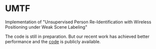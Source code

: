 # UMTF
Implementation of "Unsupervised Person Re-Identification with Wireless Positioning under Weak Scene Labeling"

The code is still in preparation. But our recent work has achieved better performance and the [code](https://github.com/qsun1/Unsupervised-ReID-Under-Weak-Scene-Labeling) is publicly available. 
